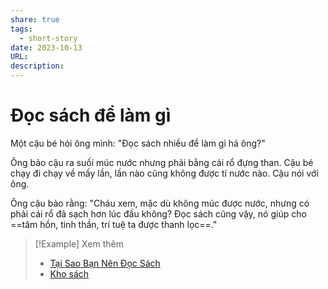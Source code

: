 ```yaml
---
share: true
tags:
  - short-story
date: 2023-10-13
URL: 
description: 
---
```


# Đọc sách để làm gì

Một cậu bé hỏi ông mình: "Đọc sách nhiều để làm gì hả ông?"

Ông bảo cậu ra suối múc nước nhưng phải bằng cái rổ đựng than. Cậu bé chạy đi chạy về mấy lần, lần nào cũng không được tí nước nào. Cậu nói với ông.

Ông cậu bảo rằng: "Cháu xem, mặc dù không múc được nước, nhưng có phải cái rổ đã sạch hơn lúc đầu không? Đọc sách cũng vậy, nó giúp cho ==tâm hồn, tinh thần, trí tuệ ta được thanh lọc==."

> [!Example] Xem thêm
> - [Tại Sao Bạn Nên Đọc Sách](./T%E1%BA%A1i%20Sao%20B%E1%BA%A1n%20N%C3%AAn%20%C4%90%E1%BB%8Dc%20S%C3%A1ch.md)
> - [Kho sách](./Kho%20s%C3%A1ch.md)